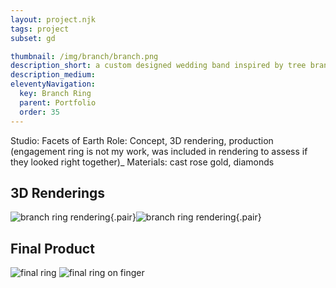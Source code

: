 ```yaml
---
layout: project.njk
tags: project
subset: gd

thumbnail: /img/branch/branch.png
description_short: a custom designed wedding band inspired by tree branches
description_medium:
eleventyNavigation:
  key: Branch Ring
  parent: Portfolio
  order: 35
---
```


Studio: Facets of Earth
Role: Concept, 3D rendering, production
(engagement ring is not my work, was included in rendering to assess if they looked right together)\_
Materials: cast rose gold, diamonds

## 3D Renderings

![branch ring rendering](/img/branch/branch_ring_rendering_1.png){.pair}![branch ring rendering](/img/branch/branch_ring_rendering_2.png){.pair}

## Final Product

![final ring](/img/branch/branch_ring_final.jpg)
![final ring on finger](/img/branch/branch.png)
